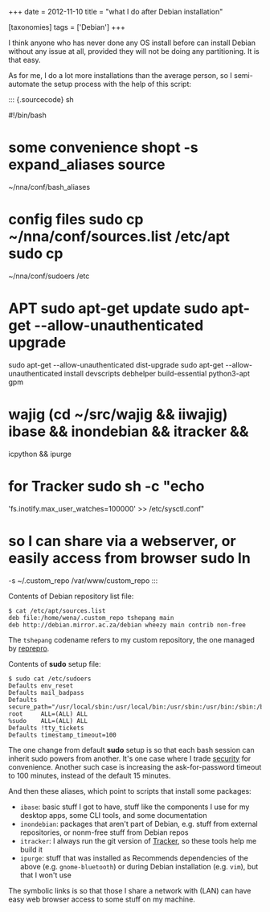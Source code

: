 +++
date = 2012-11-10
title = "what I do after Debian installation"

[taxonomies]
tags = ['Debian']
+++

I think anyone who has never done any OS install before can install
Debian without any issue at all, provided they will not be doing any
partitioning. It is that easy.

As for me, I do a lot more installations than the average person, so I
semi-automate the setup process with the help of this script:

::: {.sourcecode}
sh

#!/bin/bash

# some convenience shopt -s expand_aliases source
~/nna/conf/bash_aliases

# config files sudo cp ~/nna/conf/sources.list /etc/apt sudo cp
~/nna/conf/sudoers /etc

# APT sudo apt-get update sudo apt-get --allow-unauthenticated upgrade
sudo apt-get --allow-unauthenticated dist-upgrade sudo apt-get
--allow-unauthenticated install devscripts debhelper build-essential
python3-apt gpm

# wajig (cd ~/src/wajig && iiwajig) ibase && inondebian && itracker &&
icpython && ipurge

# for Tracker sudo sh -c "echo
'fs.inotify.max_user_watches=100000' >> /etc/sysctl.conf"

# so I can share via a webserver, or easily access from browser sudo ln
-s ~/.custom_repo /var/www/custom_repo
:::

Contents of Debian repository list file:

``` {.sourceCode .sh}
$ cat /etc/apt/sources.list
deb file:/home/wena/.custom_repo tshepang main
deb http://debian.mirror.ac.za/debian wheezy main contrib non-free
```

The `tshepang` codename refers to my custom repository, the one managed
by [reprepro].

Contents of **sudo** setup file:

``` {.sourceCode .sh}
$ sudo cat /etc/sudoers
Defaults env_reset
Defaults mail_badpass
Defaults secure_path="/usr/local/sbin:/usr/local/bin:/usr/sbin:/usr/bin:/sbin:/bin"
root     ALL=(ALL) ALL
%sudo    ALL=(ALL) ALL
Defaults !tty_tickets
Defaults timestamp_timeout=100
```

The one change from default **sudo** setup is so that each bash session
can inherit sudo powers from another. It's one case where I trade
[security] for convenience. Another such case is increasing the
ask-for-password timeout to 100 minutes, instead of the default 15
minutes.

And then these aliases, which point to scripts that install some
packages:

-   `ibase`: basic stuff I got to have, stuff like the components I use
    for my desktop apps, some CLI tools, and some documentation
-   `inondebian`: packages that aren't part of Debian, e.g. stuff from
    external repositories, or nonm-free stuff from Debian repos
-   `itracker`: I always run the git version of [Tracker], so these
    tools help me build it
-   `ipurge`: stuff that was installed as Recommends dependencies of the
    above (e.g. `gnome-bluetooth`) or during Debian installation (e.g.
    `vim`), but that I won't use

The symbolic links is so that those I share a network with (LAN) can
have easy web browser access to some stuff on my machine.

  [reprepro]: http://tshepang.net/project-of-note-reprepro
  [security]: http://ask.debian.net/questions/how-to-have-sudo-powers-shared-between-different-bash-sessions
  [Tracker]: http://projects.gnome.org/tracker/
